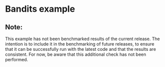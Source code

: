 # Bandits example

## Note:
This example has not been benchmarked results of the current release. The intention is to include it in the
benchmarking of future releases, to ensure that it can be successfully run with the latest code and that the
results are consistent. For now, be aware that this additional check has not been performed.
